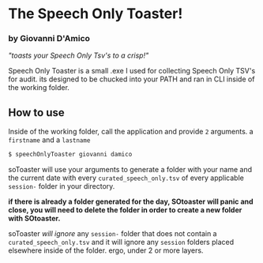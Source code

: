 # The Speech Only Toaster!
### by Giovanni D'Amico

*"toasts your Speech Only Tsv's to a crisp!"*

Speech Only Toaster is a small .exe I used for collecting Speech Only TSV's for audit. its designed to be chucked into your PATH and ran in CLI inside of the working folder.

## How to use

Inside of the working folder, call the application and provide `2` arguments. a `firstname` and a `lastname`
```bash
$ speechOnlyToaster giovanni damico
```

soToaster will use your arguments to generate a folder with your name and the current date with every `curated_speech_only.tsv` of every applicable `session-` folder in your directory.

**if there is already a folder generated for the day, SOtoaster will panic and close, you will need to delete the folder in order to create a new folder with SOtoaster.**

soToaster *will ignore* any `session-`  folder that does not contain a `curated_speech_only.tsv` and it will ignore any `session` folders placed elsewhere inside of the folder. ergo, under 2 or more layers.

